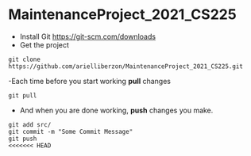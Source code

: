 # MaintenanceProject_2021_CS225

- Install Git https://git-scm.com/downloads
- Get the project
```
git clone https://github.com/arielliberzon/MaintenanceProject_2021_CS225.git
```

-Each time before you start working **pull** changes
```
git pull
```

- And when you are done working, **push** changes you make.
```
git add src/
git commit -m "Some Commit Message"
git push
<<<<<<< HEAD
```